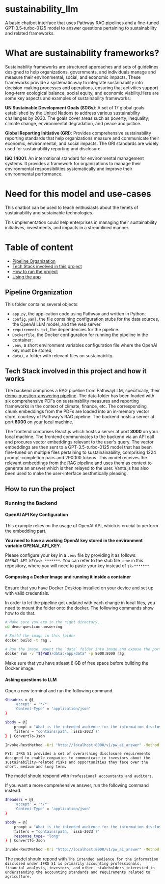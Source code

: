 # sustainability_llm
A basic chatbot interface that uses Pathway RAG pipelines and a fine-tuned GPT-3.5-turbo-0125 model to answer questions pertaining to sustainability and related frameworks.

# What are sustainability frameworks?
Sustainability frameworks are structured approaches and sets of guidelines designed to help organizations, governments, and individuals manage and measure their environmental, social, and economic impacts. These frameworks provide a systematic way to integrate sustainability into decision-making processes and operations, ensuring that activities support long-term ecological balance, social equity, and economic viability.Here are some key aspects and examples of sustainability frameworks:

**UN Sustainable Development Goals (SDGs)**: A set of 17 global goals established by the United Nations to address various sustainability challenges by 2030. The goals cover areas such as poverty, inequality, climate change, environmental degradation, and peace and justice.

**Global Reporting Initiative (GRI)**: Provides comprehensive sustainability reporting standards that help organizations measure and communicate their economic, environmental, and social impacts. The GRI standards are widely used for sustainability reporting and disclosure.

**ISO 14001**: An international standard for environmental management systems. It provides a framework for organizations to manage their environmental responsibilities systematically and improve their environmental performance.

# Need for this model and use-cases

This chatbot can be used to teach enthusiasts about the tenets of sustainability and sustainable technologies.

This implementation could help enterprises in managing their sustainability initiatives, investments, and impacts in a streamlined manner. 

# Table of content
- [Pipeline Organization](#Pipeline-Organization)
- [Tech Stack involved in this project](#Tech-Stack-involved-in-this-project-and-how-it-works)
- [How to run the project](#How-to-run-the-project)
- [Using the app](#Query-the-documents)

## Pipeline Organization
This folder contains several objects:
- `app.py`, the application code using Pathway and written in Python;
- `config.yaml`, the file containing configuration stubs for the data sources, the OpenAI LLM model, and the web server.
- `requirements.txt`, the dependencies for the pipeline.
- `Dockerfile`, the Docker configuration for running the pipeline in the container;
- `.env`, a short environment variables configuration file where the OpenAI key must be stored;
- `data/`, a folder with relevant files on sustainability.

## Tech Stack involved in this project and how it works

The backend comprises a RAG pipeline from PathwayLLM, specifically, their [demo-question-answering pipeline](https://github.com/pathwaycom/llm-app/tree/main/examples/pipelines/demo-question-answering). The data folder has been loaded with six comprehensive PDFs on sustainability measures and reporting frameworks in the context of climate, finance, etc. The corresponding chunk embeddings from the PDFs are loaded into an in-memory vector store, courtesy of Pathway's RAG pipeline.
The backend hosts a server at port **8000** on your local machine.

The frontend comprises React.js which hosts a server at port **3000** on your local machine. The frontend communicates to the backend via an API call and procures vector embeddings relevant to the user's query. The vector embeddings are then sent to a GPT-3.5-turbo-0125 model that has been fine-tuned on multiple files pertaining to sustainainability, comprising 1224 prompt-completion pairs and 290000 tokens. This model receives the relevant embeddings from the RAG pipeline and uses them as context to generate an answer which is then relayed to the user. Vanta.js has also been used to make the user-interface aesthetically pleasing. 

## How to run the project

### Running the Backend

#### OpenAI API Key Configuration

This example relies on the usage of OpenAI API, which is crucial to perform the embedding part.

**You need to have a working OpenAI key stored in the environment variable OPENAI_API_KEY**.

Please configure your key in a `.env` file by providing it as follows: `OPENAI_API_KEY=sk-*******`. You can refer to the stub file `.env` in this repository, where you will need to paste your key instead of `sk-*******`.

#### Composing a Docker image and running it inside a container

Ensure that you have Docker Desktop installed on your device and set up with valid credentials.

In order to let the pipeline get updated with each change in local files, you need to mount the folder onto the docker. The following commands show how to do that.

```bash
# Make sure you are in the right directory.
cd demo-question-answering

# Build the image in this folder
docker build -t rag .

# Run the image, mount the `data` folder into image and expose the port `8000`
docker run -v "${PWD}/data:/app/data" -p 8000:8000 rag
```
Make sure that you have atleast 8 GB of free space before building the Docker image.

#### Asking questions to LLM

Open a new terminal and run the following command.

```bash
$headers = @{
    'accept' = '*/*'
    'Content-Type' = 'application/json'
}

$body = @{
    prompt = "What is the intended audience for the information disclosed under IFRS S1?"
    filters = "contains(path, `issb-2023`)"
} | ConvertTo-Json

Invoke-RestMethod -Uri "http://localhost:8000/v1/pw_ai_answer" -Method Post -Headers $headers -Body $body

```

`FYI: IFRS S1 provides a set of overarching disclosure requirements designed to enable companies to communicate to investors about the sustainability-related risks and opportunities they face over the short, medium and long term.`

The model should respond with `Professional accountants and auditors.`

If you want a more comprehensive answer, run the following command instead.

```bash
$headers = @{
    'accept' = '*/*'
    'Content-Type' = 'application/json'
}

$body = @{
    prompt = "What is the intended audience for the information disclosed under IFRS S1?"
    filters = "contains(path, `issb-2023`)"
    response_type= "long"
} | ConvertTo-Json

Invoke-RestMethod -Uri "http://localhost:8000/v1/pw_ai_answer" -Method Post -Headers $headers -Body $body

```
The model should repond with `The intended audience for the information disclosed under IFRS S1 is primarily accounting professionals, financial analysts, investors, and other 
stakeholders interested in understanding the accounting standards and requirements related to agriculture.`


